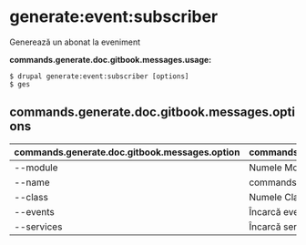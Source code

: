 # generate:event:subscriber
Generează un abonat la eveniment

**commands.generate.doc.gitbook.messages.usage:**
```
$ drupal generate:event:subscriber [options]
$ ges  
```

## commands.generate.doc.gitbook.messages.options
commands.generate.doc.gitbook.messages.option | commands.generate.doc.gitbook.messages.details
-------|-------------
--module | Numele Modulului.
--name | commands.generate.service.options.name
--class | Numele Clasei
--events | Încarcă evenimente din container
--services | Încarcă serviciile din container.
